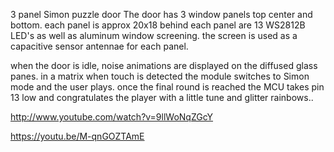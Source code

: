 3 panel Simon puzzle door 
The door has 3 window panels top center and bottom.
each panel is approx 20x18 behind each panel are 13 WS2812B LED's as well as aluminum window screening.
the screen is used as a capacitive sensor antennae for each panel.

when the door is idle, noise animations are displayed on the diffused glass panes. in a matrix 
when touch is detected the module switches to Simon mode and the user plays. once the final round is reached the MCU takes pin 13 low and congratulates the player with a little tune and glitter rainbows..

http://www.youtube.com/watch?v=9llWoNqZGcY

https://youtu.be/M-qnGOZTAmE﻿
